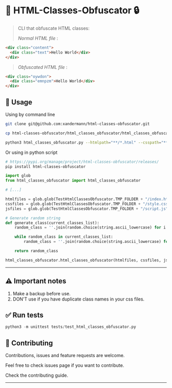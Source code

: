# 👋 HTML-Classes-Obfuscator 🔒

> CLI that obfuscate HTML classes:
>
> _Normal HTML file_ :

```html
<div class="content">
  <div class="text">Hello World</div>
</div>
```

> _Obfuscated HTML file_ :

```html
<div class="oywdon">
  <div class="emnpzm">Hello World</div>
</div>
```

## 🚀 Usage

Using by command line

```bash
git clone git@github.com:xandermann/html-classes-obfuscator.git

cp html-classes-obfuscator/html_classes_obfuscator/html_classes_obfuscator.py ./YOUR_PROJECT

python3 html_classes_obfuscator.py --htmlpath="**/*.html" --csspath="**/*.css" --jspath="**/*.js"
```

Or using in python script

```bash
# https://pypi.org/manage/project/html-classes-obfuscator/releases/
pip install html-classes-obfuscator
```

```python
import glob
from html_classes_obfuscator import html_classes_obfuscator

# [...]

htmlfiles = glob.glob(TestHtmlClassesObfuscator.TMP_FOLDER + "/index.html", recursive=True)
cssfiles = glob.glob(TestHtmlClassesObfuscator.TMP_FOLDER + "/style.css", recursive=True)
jsfiles = glob.glob(TestHtmlClassesObfuscator.TMP_FOLDER + "/script.js", recursive=True)

# Generate random string
def generate_class(current_classes_list):
    random_class = ''.join(random.choice(string.ascii_lowercase) for i in range(6))

    while random_class in current_classes_list:
        random_class = ''.join(random.choice(string.ascii_lowercase) for i in range(6))

    return random_class

html_classes_obfuscator.html_classes_obfuscator(htmlfiles, cssfiles, jsfiles, generateclass)
```

---

## ⚠️️ Important notes

1. Make a backup before use.
2. DON'T use if you have duplicate class names in your css files.

## ✅ Run tests

```python
python3 -m unittest tests/test_html_classes_obfuscator.py
```

## 🤝 Contributing

Contributions, issues and feature requests are welcome.

Feel free to check issues page if you want to contribute.

Check the contributing guide.

---
